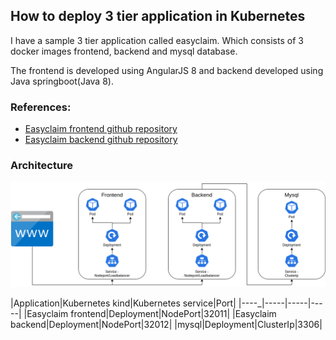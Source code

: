 ## How to deploy 3 tier application in Kubernetes

I have a sample 3 tier application called easyclaim. Which consists of 3 docker images frontend, backend and mysql database.

The frontend is developed using AngularJS 8 and backend developed using Java springboot(Java 8).

### References:
* [Easyclaim frontend github repository](https://github.com/vigneshsweekaran/easyclaim-frontend) 
* [Easyclaim backend github repository](https://github.com/vigneshsweekaran/easyclaim-backend)

### Architecture
![kubernetes](/content/kubernetes/tutorials/images/sample-application/3-tier/easyclaim-nodeport-mysql-deploy.png)

|Application|Kubernetes kind|Kubernetes service|Port| 
|----_|-----|-----|-----|
|Easyclaim frontend|Deployment|NodePort|32011|
|Easyclaim backend|Deployment|NodePort|32012|
|mysql|Deployment|ClusterIp|3306|